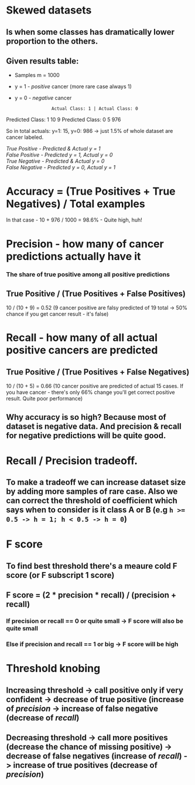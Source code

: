 # Skewed datasets
## Is when some classes has dramatically lower proportion to the others.

## Given results table:
* Samples m = 1000
* y = 1 - *positive* cancer (more rare case always 1)
* y = 0 - *negative* cancer 


                    Actual Class: 1 | Actual Class: 0
Predicted Class: 1        10                9
Predicted Class: 0        5                 976

So in total actuals: y=1: 15, y=0: 986 -> just 1.5% of whole dataset are cancer labeled.

*True Positive - Predicted & Actual y = 1*  
*False Positive - Predicted y = 1, Actual y = 0*  
*True Negative - Predicted & Actual y = 0*  
*False Negative - Predicted y = 0, Actual y = 1*  

# **Accuracy** = (True Positives + True Negatives) / Total examples
In that case - 10 + 976 / 1000 = 98.6% - Quite high, huh!

# **Precision** - how many of cancer predictions actually have it
### The share of true positive among all positive predictions
## True Positive / (True Positives + False Positives)
10 / (10 + 9) = 0.52 (9 cancer positive are falsy predicted of 19 total -> 50% chance if you get cancer result - it's false)

# **Recall** - how many of all actual positive cancers are predicted
## True Positive / (True Positives + False Negatives)
10 / (10 + 5) = 0.66 (10 cancer positive are predicted of actual 15 cases. If you have cancer - there's only 66% change you'll get correct positive result. Quite poor performance)

## Why accuracy is so high? Because most of dataset is negative data. And precision & recall for negative predictions will be quite good.

# Recall / Precision tradeoff.
## To make a tradeoff we can increase dataset size by adding more samples of rare case. Also we can correct the threshold of coefficient which says when to consider is it class A or B (e.g `h >= 0.5 -> h = 1; h < 0.5 -> h = 0`)

# F score
## To find best threshold there's a meaure cold F score (or F subscript 1 score)
## F score = (2 * precision * recall) / (precision + recall)
### If precision or recall == 0 or quite small -> F score will also be quite small
### Else if precision and recall == 1 or big -> F score will be high


# Threshold knobing
## Increasing threshold -> call positive only if very confident -> decrease of true positive (increase of *precision* -> increase of false negative (decrease of *recall*)
## Decreasing threshold -> call more positives (decrease the chance of missing positive) -> decrease of false negatives (increase of *recall*) -> increase of true positives (decrease of *precision*)



